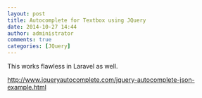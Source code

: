 ```yaml
---
layout: post
title: Autocomplete for Textbox using JQuery
date: 2014-10-27 14:44
author: administrator
comments: true
categories: [JQuery]
---
```

This works flawless in Laravel as well.

<a href="http://www.jqueryautocomplete.com/jquery-autocomplete-json-example.html" target="_blank">http://www.jqueryautocomplete.com/jquery-autocomplete-json-example.html</a>
